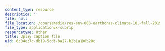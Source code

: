 ```yaml
---
content_type: resource
description: ''
file: null
file_location: /coursemedia/res-env-003-earthdnas-climate-101-fall-2019/6c34e27cdb195cdbba27b2b1a190b28c_L8N_KZBHeIA.vtt
file_type: application/x-subrip
resourcetype: Other
title: 3play caption file
uid: 6c34e27c-db19-5cdb-ba27-b2b1a190b28c
---
```

